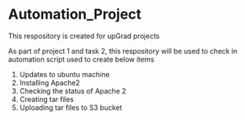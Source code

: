 # Automation_Project
This respository is created for upGrad projects

As part of project 1 and task 2, this respository will be used to check in automation script used to create below items

1. Updates to ubuntu machine
2. Installing Apache2
3. Checking the status of Apache 2
4. Creating tar files
5. Uploading tar files to S3 bucket

